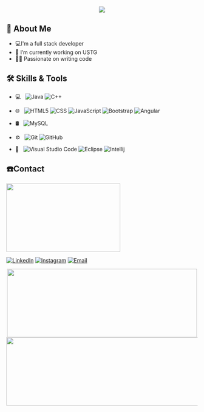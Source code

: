 
<h1 align="center"><img src="https://readme-typing-svg.herokuapp.com?font=IBM+Plex+Sans&color=F72EE2&size=30&duration=4000&center=true&vCenter=true&width=471&height=103&lines=Hi+i+am+Ajay++%F0%9F%91%8B;Welcome+to+my+git+profile" /></h1>


<!-- ![](https://komarev.com/ghpvc/?username=proxolo1) -->


## 🚀 About Me
- 💻I'm a full stack developer
- 🔭 I’m currently working on USTG
- 🧑‍💻 Passionate on writing code


## 🛠 Skills & Tools
- 💻 &nbsp;
  ![Java](https://img.shields.io/badge/-Java-333333?style=flat&logo=Java&logoColor=007396)
  ![C++](https://img.shields.io/badge/-C++-333333?style=flat&logo=C%2B%2B&logoColor=00599C)
  
- 🌐 &nbsp;
  ![HTML5](https://img.shields.io/badge/-HTML5-333333?style=flat&logo=HTML5)
  ![CSS](https://img.shields.io/badge/-CSS-333333?style=flat&logo=CSS3&logoColor=1572B6)
  ![JavaScript](https://img.shields.io/badge/-JavaScript-333333?style=flat&logo=javascript)
  ![Bootstrap](https://img.shields.io/badge/-Bootstrap-333333?style=flat&logo=bootstrap&logoColor=563D7C)
  ![Angular](https://img.shields.io/badge/-Angular-333333?style=flat&logo=angular)
- 🛢 &nbsp;
  ![MySQL](https://img.shields.io/badge/-MySQL-333333?style=flat&logo=mysql)
- ⚙️ &nbsp;
  ![Git](https://img.shields.io/badge/-Git-333333?style=flat&logo=git)
  ![GitHub](https://img.shields.io/badge/-GitHub-333333?style=flat&logo=github)
- 🔧 &nbsp;
  ![Visual Studio Code](https://img.shields.io/badge/-Visual%20Studio%20Code-333333?style=flat&logo=visual-studio-code&logoColor=007ACC)
  ![Eclipse](https://img.shields.io/badge/-Eclipse-333333?style=flat&logo=eclipse-ide&logoColor=2C2255)
  ![Intellij](https://img.shields.io/badge/-Intellij-333333?style=flat&logo=intellij-ide&logoColor=2C2255)



## ☎️Contact 
<!--   ![giphy](https://user-images.githubusercontent.com/73517233/147820994-c999430d-f927-4793-8a27-f3fa43314f33.gif) -->
 <img height="180em" width="300px" src="https://user-images.githubusercontent.com/73517233/147820994-c999430d-f927-4793-8a27-f3fa43314f33.gif" />
    <br>
<p>
<a href="https://www.linkedin.com/in/ajay-k-santhosh-8564421ba"><img alt="LinkedIn" src="https://img.shields.io/badge/LinkedIn-Ajay%20K%20Santhosh-blue?style=flat-square&logo=linkedin"></a>
<a href="https://www.instagram.com/_ajayk._/"><img alt="Instagram" src="https://img.shields.io/badge/Instagram-_ajayk._-blue?style=flat-square&logo=instagram"></a>
<a href="mailto:ajayksanthosh.15@gmail.com"><img alt="Email" src="https://img.shields.io/badge/Email-ajayksanthosh.15@gmail.com-blue?style=flat-square&logo=gmail"></a>

</p>
<div align="center">
  <img height="180em" width="500px" src="https://github-readme-stats.vercel.app/api?username=proxolo1&theme=buefy&show_icons=true" />
  <img height="180em" width="550em" src="https://github-readme-stats.vercel.app/api/top-langs/?username=proxolo1&theme=buefy&layout=compact" />

  </div>
